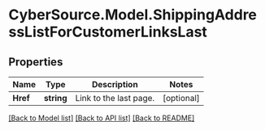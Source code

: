 # CyberSource.Model.ShippingAddressListForCustomerLinksLast
## Properties

Name | Type | Description | Notes
------------ | ------------- | ------------- | -------------
**Href** | **string** | Link to the last page.  | [optional] 

[[Back to Model list]](../README.md#documentation-for-models) [[Back to API list]](../README.md#documentation-for-api-endpoints) [[Back to README]](../README.md)

